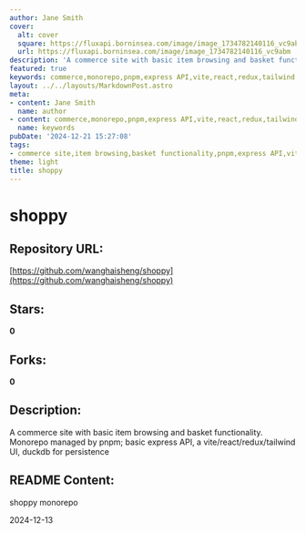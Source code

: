 ```yaml
---
author: Jane Smith
cover:
  alt: cover
  square: https://fluxapi.borninsea.com/image/image_1734782140116_vc9abm
  url: https://fluxapi.borninsea.com/image/image_1734782140116_vc9abm
description: 'A commerce site with basic item browsing and basket functionality. Monorepo managed by pnpm; basic express API, a vite/react/redux/tailwind UI, duckdb for persistence'
featured: true
keywords: commerce,monorepo,pnpm,express API,vite,react,redux,tailwind UI,persistence,duckdb
layout: ../../layouts/MarkdownPost.astro
meta:
- content: Jane Smith
  name: author
- content: commerce,monorepo,pnpm,express API,vite,react,redux,tailwind UI,persistence,duckdb
  name: keywords
pubDate: '2024-12-21 15:27:08'
tags:
- commerce site,item browsing,basket functionality,pnpm,express API,vite,react,redux,tailwind UI,persistence,duckdb,monorepo
theme: light
title: shoppy
---
```


# shoppy

## Repository URL: 
[https://github.com/wanghaisheng/shoppy](https://github.com/wanghaisheng/shoppy)

## Stars: 
**0**

## Forks: 
**0**

## Description: 
A commerce site with basic item browsing and basket functionality. Monorepo managed by pnpm; basic express API, a vite/react/redux/tailwind UI, duckdb for persistence

## README Content: 
shoppy monorepo

2024-12-13

